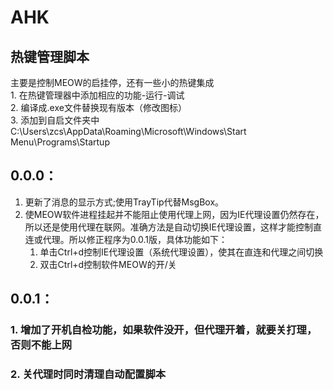 AHK
===================================
热键管理脚本
-----------------------------------
主要是控制MEOW的启挂停，还有一些小的热键集成				
		1. 在热键管理器中添加相应的功能-运行-调试		
		2. 编译成.exe文件替换现有版本（修改图标）		
		3. 添加到自启文件夹中C:\Users\zcs\AppData\Roaming\Microsoft\Windows\Start Menu\Programs\Startup

## 0.0.0：		
1. 更新了消息的显示方式;使用TrayTip代替MsgBox。		
2. 使MEOW软件进程挂起并不能阻止使用代理上网，因为IE代理设置仍然存在，所以还是使用代理在联网。准确方法是自动切换IE代理设置，这样才能控制直连或代理。所以修正程序为0.0.1版，具体功能如下：				
	  1. 单击Ctrl+d控制IE代理设置（系统代理设置），使其在直连和代理之间切换				
	  2. 双击Ctrl+d控制软件MEOW的开/关		
## 0.0.1：
### 1. 增加了开机自检功能，如果软件没开，但代理开着，就要关打理，否则不能上网
### 2. 关代理时同时清理自动配置脚本
    
